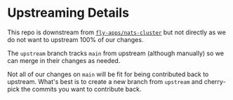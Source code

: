 # Upstreaming Details

This repo is downstream from [`fly-apps/nats-cluster`](https://github.com/fly-apps/nats-cluster) but not directly as we do not want to upstream 100% of our changes.

The `upstream` branch tracks `main` from upstream (although manually) so we can merge in their changes as needed.

Not all of our changes on `main` will be fit for being contributed back to upstream. What's best is to create a new branch from `upstream` and cherry-pick the commits you want to contribute back.
